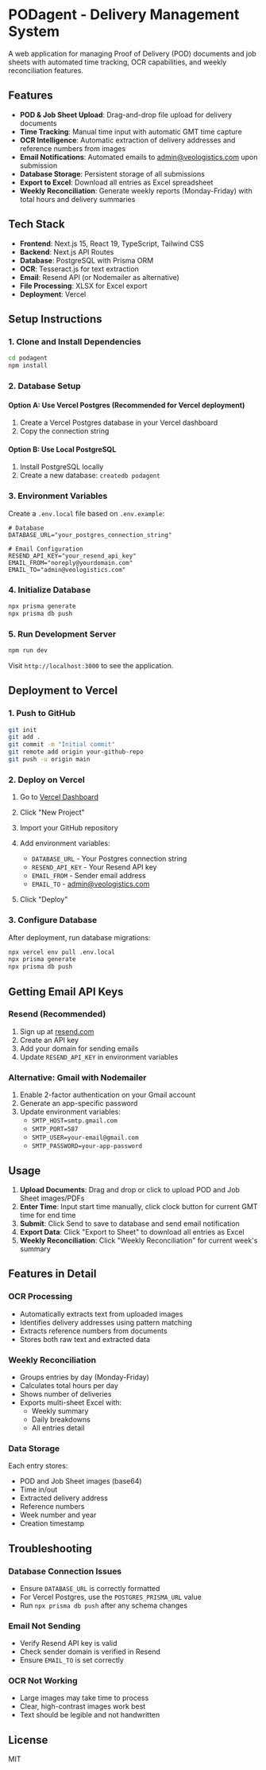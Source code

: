 # PODagent - Delivery Management System

A web application for managing Proof of Delivery (POD) documents and job sheets with automated time tracking, OCR capabilities, and weekly reconciliation features.

## Features

- **POD & Job Sheet Upload**: Drag-and-drop file upload for delivery documents
- **Time Tracking**: Manual time input with automatic GMT time capture
- **OCR Intelligence**: Automatic extraction of delivery addresses and reference numbers from images
- **Email Notifications**: Automated emails to admin@veologistics.com upon submission
- **Database Storage**: Persistent storage of all submissions
- **Export to Excel**: Download all entries as Excel spreadsheet
- **Weekly Reconciliation**: Generate weekly reports (Monday-Friday) with total hours and delivery summaries

## Tech Stack

- **Frontend**: Next.js 15, React 19, TypeScript, Tailwind CSS
- **Backend**: Next.js API Routes
- **Database**: PostgreSQL with Prisma ORM
- **OCR**: Tesseract.js for text extraction
- **Email**: Resend API (or Nodemailer as alternative)
- **File Processing**: XLSX for Excel export
- **Deployment**: Vercel

## Setup Instructions

### 1. Clone and Install Dependencies

```bash
cd podagent
npm install
```

### 2. Database Setup

#### Option A: Use Vercel Postgres (Recommended for Vercel deployment)
1. Create a Vercel Postgres database in your Vercel dashboard
2. Copy the connection string

#### Option B: Use Local PostgreSQL
1. Install PostgreSQL locally
2. Create a new database: `createdb podagent`

### 3. Environment Variables

Create a `.env.local` file based on `.env.example`:

```env
# Database
DATABASE_URL="your_postgres_connection_string"

# Email Configuration
RESEND_API_KEY="your_resend_api_key"
EMAIL_FROM="noreply@yourdomain.com"
EMAIL_TO="admin@veologistics.com"
```

### 4. Initialize Database

```bash
npx prisma generate
npx prisma db push
```

### 5. Run Development Server

```bash
npm run dev
```

Visit `http://localhost:3000` to see the application.

## Deployment to Vercel

### 1. Push to GitHub

```bash
git init
git add .
git commit -m "Initial commit"
git remote add origin your-github-repo
git push -u origin main
```

### 2. Deploy on Vercel

1. Go to [Vercel Dashboard](https://vercel.com/dashboard)
2. Click "New Project"
3. Import your GitHub repository
4. Add environment variables:
   - `DATABASE_URL` - Your Postgres connection string
   - `RESEND_API_KEY` - Your Resend API key
   - `EMAIL_FROM` - Sender email address
   - `EMAIL_TO` - admin@veologistics.com

5. Click "Deploy"

### 3. Configure Database

After deployment, run database migrations:

```bash
npx vercel env pull .env.local
npx prisma generate
npx prisma db push
```

## Getting Email API Keys

### Resend (Recommended)
1. Sign up at [resend.com](https://resend.com)
2. Create an API key
3. Add your domain for sending emails
4. Update `RESEND_API_KEY` in environment variables

### Alternative: Gmail with Nodemailer
1. Enable 2-factor authentication on your Gmail account
2. Generate an app-specific password
3. Update environment variables:
   - `SMTP_HOST=smtp.gmail.com`
   - `SMTP_PORT=587`
   - `SMTP_USER=your-email@gmail.com`
   - `SMTP_PASSWORD=your-app-password`

## Usage

1. **Upload Documents**: Drag and drop or click to upload POD and Job Sheet images/PDFs
2. **Enter Time**: Input start time manually, click clock button for current GMT time for end time
3. **Submit**: Click Send to save to database and send email notification
4. **Export Data**: Click "Export to Sheet" to download all entries as Excel
5. **Weekly Reconciliation**: Click "Weekly Reconciliation" for current week's summary

## Features in Detail

### OCR Processing
- Automatically extracts text from uploaded images
- Identifies delivery addresses using pattern matching
- Extracts reference numbers from documents
- Stores both raw text and extracted data

### Weekly Reconciliation
- Groups entries by day (Monday-Friday)
- Calculates total hours per day
- Shows number of deliveries
- Exports multi-sheet Excel with:
  - Weekly summary
  - Daily breakdowns
  - All entries detail

### Data Storage
Each entry stores:
- POD and Job Sheet images (base64)
- Time in/out
- Extracted delivery address
- Reference numbers
- Week number and year
- Creation timestamp

## Troubleshooting

### Database Connection Issues
- Ensure `DATABASE_URL` is correctly formatted
- For Vercel Postgres, use the `POSTGRES_PRISMA_URL` value
- Run `npx prisma db push` after any schema changes

### Email Not Sending
- Verify Resend API key is valid
- Check sender domain is verified in Resend
- Ensure `EMAIL_TO` is set correctly

### OCR Not Working
- Large images may take time to process
- Clear, high-contrast images work best
- Text should be legible and not handwritten

## License

MIT
